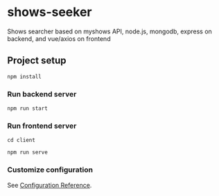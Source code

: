 # shows-seeker
Shows searcher based on myshows API, node.js, mongodb, express on backend, and vue/axios on frontend

## Project setup
```
npm install
```

### Run backend server
```
npm run start
```

### Run frontend server
```
cd client
```

```
npm run serve
```

### Customize configuration
See [Configuration Reference](https://cli.vuejs.org/config/).
